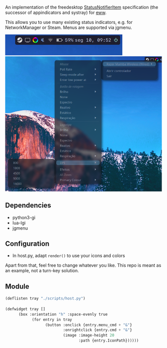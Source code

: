 An implementation of the freedesktop [StatusNotifierItem][0] specification (the
successor of appindicators and systray) for [eww][1].

This allows you to use many existing status indicators, e.g. for NetworkManager
or Steam. Menus are supported via jgmenu.

![icons](screenshots/icon.png)
![jgmenu showing a polychromatic menu](screenshots/jgmenu.png)

## Dependencies

-   python3-gi
-   lua-lgi
-   jgmenu

## Configuration

-   In host.py, adapt `render()` to use your icons and colors

Apart from that, feel free to change whatever you like. This repo is meant as
an example, not a turn-key solution.

## Module

```lisp
(deflisten tray "./scripts/host.py")

(defwidget tray []
      (box :orientation "h" :space-evenly true
            (for entry in tray
                  (button :onclick {entry.menu_cmd + "&"}
                          :onrightclick {entry.cmd + "&"}
                          (image :image-height 20
                                 :path {entry.IconPath})))))
```

[0]: https://www.freedesktop.org/wiki/Specifications/StatusNotifierItem/
[1]: https://github.com/elkowar/eww
